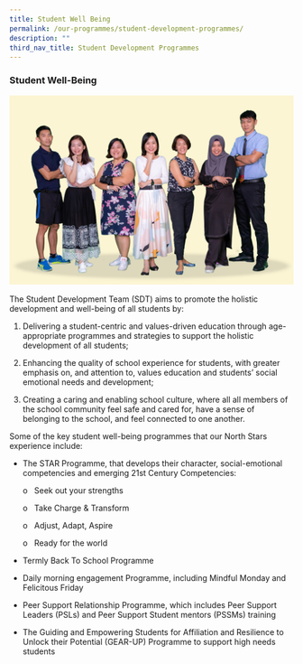 ```yaml
---
title: Student Well Being
permalink: /our-programmes/student-development-programmes/
description: ""
third_nav_title: Student Development Programmes
---
```

### Student Well-Being

![](/images/2023%20Student%20Dev%20Prog/student%20development-year%20head%20team%20(3).jpg)

The Student Development Team (SDT) aims to promote the holistic development and well-being of all students by:

1.  Delivering a student-centric and values-driven education through age-appropriate programmes and strategies to support the holistic development of all students;
    
2.  Enhancing the quality of school experience for students, with greater emphasis on, and attention to, values education and students’ social emotional needs and development; 
    
3.  Creating a caring and enabling school culture, where all all members of the school community feel safe and cared for, have a sense of belonging to the school, and feel connected to one another.
    

Some of the key student well-being programmes that our North Stars experience include: 

*   The STAR Programme, that develops their character, social-emotional competencies and emerging 21st Century Competencies:
    

    o   Seek out your strengths

     o   Take Charge & Transform

      o   Adjust, Adapt, Aspire

     o   Ready for the world

*   Termly Back To School Programme
    
*   Daily morning engagement Programme, including Mindful Monday and Felicitous Friday 
    
*   Peer Support Relationship Programme, which includes Peer Support Leaders (PSLs) and Peer Support Student mentors (PSSMs) training
    
*   The Guiding and Empowering Students for Affiliation and Resilience to Unlock their Potential (GEAR-UP) Programme to support high needs students